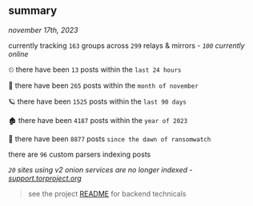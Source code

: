 
## summary
_november 17th, 2023_

currently tracking `163` groups across `299` relays & mirrors - _`100` currently online_

⏲ there have been `13` posts within the `last 24 hours`

🦈 there have been `265` posts within the `month of november`

🪐 there have been `1525` posts within the `last 90 days`

🏚 there have been `4187` posts within the `year of 2023`

🦕 there have been `8877` posts `since the dawn of ransomwatch`

there are `96` custom parsers indexing posts

_`20` sites using v2 onion services are no longer indexed - [support.torproject.org](https://support.torproject.org/onionservices/v2-deprecation/)_

> see the project [README](https://github.com/joshhighet/ransomwatch#ransomwatch--) for backend technicals
